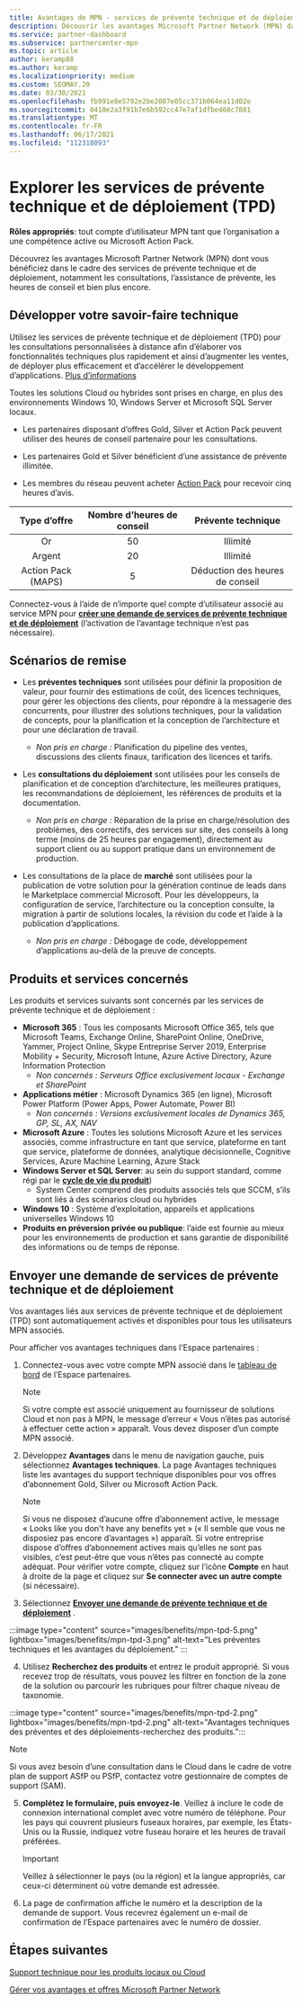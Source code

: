 ```yaml
---
title: Avantages de MPN - services de prévente technique et de déploiement (TPD)
description: Découvrir les avantages Microsoft Partner Network (MPN) dans le cadre des services de prévente technique et de déploiement (TPD)
ms.service: partner-dashboard
ms.subservice: partnercenter-mpn
ms.topic: article
author: keramp88
ms.author: keramp
ms.localizationpriority: medium
ms.custom: SEOMAY.20
ms.date: 03/30/2021
ms.openlocfilehash: fb991e8e5792e2be2087e05cc371b064ea11d02e
ms.sourcegitcommit: 0410e2a3f91b7e6b592cc47e7af1dfbe468c7881
ms.translationtype: MT
ms.contentlocale: fr-FR
ms.lasthandoff: 06/17/2021
ms.locfileid: "112318093"
---
```

# <a name="explore-technical-presales-and-deployment-services-tpd"></a>Explorer les services de prévente technique et de déploiement (TPD) 

**Rôles appropriés**: tout compte d’utilisateur MPN tant que l’organisation a une compétence active ou Microsoft Action Pack.

Découvrez les avantages Microsoft Partner Network (MPN) dont vous bénéficiez dans le cadre des services de prévente technique et de déploiement, notamment les consultations, l’assistance de prévente, les heures de conseil et bien plus encore.

## <a name="develop-your-technical-know-how"></a>Développer votre savoir-faire technique

Utilisez les services de prévente technique et de déploiement (TPD) pour les consultations personnalisées à distance afin d’élaborer vos fonctionnalités techniques plus rapidement et ainsi d’augmenter les ventes, de déployer plus efficacement et d’accélérer le développement d’applications. [Plus d’informations](https://aka.ms/TPD)

Toutes les solutions Cloud ou hybrides sont prises en charge, en plus des environnements Windows 10, Windows Server et Microsoft SQL Server locaux. 

- Les partenaires disposant d’offres Gold, Silver et Action Pack peuvent utiliser des heures de conseil partenaire pour les consultations. 

- Les partenaires Gold et Silver bénéficient d’une assistance de prévente illimitée. 

- Les membres du réseau peuvent acheter [Action Pack](https://partner.microsoft.com/membership/action-pack) pour recevoir cinq heures d’avis.  

|     Type d’offre    | Nombre d’heures de conseil |   Prévente technique   |
|:-----------------:|:------------------------:|:----------------------:|
|        Or       |            50            |        Illimité       |
|       Argent      |            20            |        Illimité       |
| Action Pack (MAPS) |             5            | Déduction des heures de conseil |

Connectez-vous à l’aide de n’importe quel compte d’utilisateur associé au service MPN pour **[créer une demande de services de prévente technique et de déploiement](https://partner.microsoft.com/dashboard/mpn/membership/benefits/technical/createadvisoryhours-servicerequest)** (l’activation de l’avantage technique n’est pas nécessaire).

## <a name="delivery-scenarios"></a>Scénarios de remise

- Les **préventes techniques** sont utilisées pour définir la proposition de valeur, pour fournir des estimations de coût, des licences techniques, pour gérer les objections des clients, pour répondre à la messagerie des concurrents, pour illustrer des solutions techniques, pour la validation de concepts, pour la planification et la conception de l’architecture et pour une déclaration de travail.

  - *Non pris en charge :* Planification du pipeline des ventes, discussions des clients finaux, tarification des licences et tarifs.


- Les **consultations du déploiement** sont utilisées pour les conseils de planification et de conception d’architecture, les meilleures pratiques, les recommandations de déploiement, les références de produits et la documentation.

  - *Non pris en charge :* Réparation de la prise en charge/résolution des problèmes, des correctifs, des services sur site, des conseils à long terme (moins de 25 heures par engagement), directement au support client ou au support pratique dans un environnement de production. 


- Les consultations de la place de **marché** sont utilisées pour la publication de votre solution pour la génération continue de leads dans le Marketplace commercial Microsoft. Pour les développeurs, la configuration de service, l’architecture ou la conception consulte, la migration à partir de solutions locales, la révision du code et l’aide à la publication d’applications.

  - *Non pris en charge :* Débogage de code, développement d’applications au-delà de la preuve de concepts.

## <a name="in-scope-products-and-services"></a>Produits et services concernés

Les produits et services suivants sont concernés par les services de prévente technique et de déploiement :
- **Microsoft 365** : Tous les composants Microsoft Office 365, tels que Microsoft Teams, Exchange Online, SharePoint Online, OneDrive, Yammer, Project Online, Skype Entreprise Server 2019, Enterprise Mobility + Security, Microsoft Intune, Azure Active Directory, Azure Information Protection
  - *Non concernés : Serveurs Office exclusivement locaux - Exchange et SharePoint*
- **Applications métier** : Microsoft Dynamics 365 (en ligne), Microsoft Power Platform (Power Apps, Power Automate, Power BI)
  - *Non concernés : Versions exclusivement locales de Dynamics 365, GP, SL, AX, NAV*
- **Microsoft Azure** : Toutes les solutions Microsoft Azure et les services associés, comme infrastructure en tant que service, plateforme en tant que service, plateforme de données, analytique décisionnelle, Cognitive Services, Azure Machine Learning, Azure Stack
- **Windows Server et SQL Server**: au sein du support standard, comme régi par le **[cycle de vie du produit](/lifecycle/policies/fixed)**)
  - System Center comprend des produits associés tels que SCCM, s’ils sont liés à des scénarios cloud ou hybrides
- **Windows 10** : Système d’exploitation, appareils et applications universelles Windows 10
- **Produits en préversion privée ou publique**: l’aide est fournie au mieux pour les environnements de production et sans garantie de disponibilité des informations ou de temps de réponse.

## <a name="submit-a-technical-presales-and-deployment-services-request"></a>Envoyer une demande de services de prévente technique et de déploiement 

Vos avantages liés aux services de prévente technique et de déploiement (TPD) sont automatiquement activés et disponibles pour tous les utilisateurs MPN associés. 

Pour afficher vos avantages techniques dans l’Espace partenaires :

1. Connectez-vous avec votre compte MPN associé dans le [tableau de bord](https://partner.microsoft.com/dashboard) de l’Espace partenaires. 

   > [!NOTE]
   > Si votre compte est associé uniquement au fournisseur de solutions Cloud et non pas à MPN, le message d’erreur « Vous n’êtes pas autorisé à effectuer cette action » apparaît. Vous devez disposer d’un compte MPN associé.

2. Développez **Avantages** dans le menu de navigation gauche, puis sélectionnez **Avantages techniques**. La page Avantages techniques liste les avantages du support technique disponibles pour vos offres d’abonnement Gold, Silver ou Microsoft Action Pack. 

   > [!NOTE]
   > Si vous ne disposez d’aucune offre d’abonnement active, le message « Looks like you don't have any benefits yet » (« Il semble que vous ne disposiez pas encore d’avantages ») apparaît. Si votre entreprise dispose d’offres d’abonnement actives mais qu’elles ne sont pas visibles, c’est peut-être que vous n’êtes pas connecté au compte adéquat. Pour vérifier votre compte, cliquez sur l’icône **Compte** en haut à droite de la page et cliquez sur **Se connecter avec un autre compte** (si nécessaire).

3. Sélectionnez **[Envoyer une demande de prévente technique et de déploiement](https://partner.microsoft.com/dashboard/mpn/membership/benefits/technical/createadvisoryhours-servicerequest)** .

:::image type="content" source="images/benefits/mpn-tpd-5.png" lightbox="images/benefits/mpn-tpd-3.png" alt-text="Les préventes techniques et les avantages du déploiement." :::

4. Utilisez **Recherchez des produits** et entrez le produit approprié. Si vous recevez trop de résultats, vous pouvez les filtrer en fonction de la zone de la solution ou parcourir les rubriques pour filtrer chaque niveau de taxonomie.

:::image type="content" source="images/benefits/mpn-tpd-2.png" lightbox="images/benefits/mpn-tpd-2.png" alt-text="Avantages techniques des préventes et des déploiements-recherchez des produits.":::

   > [!NOTE]
   > Si vous avez besoin d’une consultation dans le Cloud dans le cadre de votre plan de support ASfP ou PSfP, contactez votre gestionnaire de comptes de support (SAM).

5. **Complétez le formulaire, puis envoyez-le**. Veillez à inclure le code de connexion international complet avec votre numéro de téléphone. Pour les pays qui couvrent plusieurs fuseaux horaires, par exemple, les États-Unis ou la Russie, indiquez votre fuseau horaire et les heures de travail préférées.

   > [!IMPORTANT]
   > Veillez à sélectionner le pays (ou la région) et la langue appropriés, car ceux-ci déterminent où votre demande est adressée.

6. La page de confirmation affiche le numéro et la description de la demande de support. Vous recevrez également un e-mail de confirmation de l’Espace partenaires avec le numéro de dossier.

## <a name="next-steps"></a>Étapes suivantes
[Support technique pour les produits locaux ou Cloud](/mpn-benefits-technical-support.md)

[Gérer vos avantages et offres Microsoft Partner Network](manage-your-partner-network-benefits.md)
